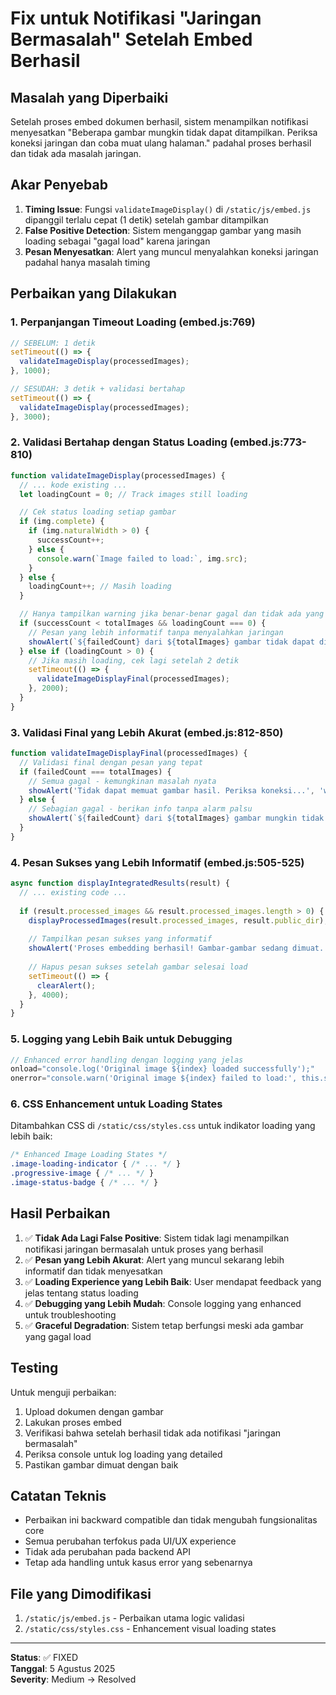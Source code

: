 # Fix untuk Notifikasi "Jaringan Bermasalah" Setelah Embed Berhasil

## Masalah yang Diperbaiki

Setelah proses embed dokumen berhasil, sistem menampilkan notifikasi menyesatkan "Beberapa gambar mungkin tidak dapat ditampilkan. Periksa koneksi jaringan dan coba muat ulang halaman." padahal proses berhasil dan tidak ada masalah jaringan.

## Akar Penyebab

1. **Timing Issue**: Fungsi `validateImageDisplay()` di `/static/js/embed.js` dipanggil terlalu cepat (1 detik) setelah gambar ditampilkan
2. **False Positive Detection**: Sistem menganggap gambar yang masih loading sebagai "gagal load" karena jaringan
3. **Pesan Menyesatkan**: Alert yang muncul menyalahkan koneksi jaringan padahal hanya masalah timing

## Perbaikan yang Dilakukan

### 1. Perpanjangan Timeout Loading (embed.js:769)
```javascript
// SEBELUM: 1 detik
setTimeout(() => {
  validateImageDisplay(processedImages);
}, 1000);

// SESUDAH: 3 detik + validasi bertahap
setTimeout(() => {
  validateImageDisplay(processedImages);
}, 3000);
```

### 2. Validasi Bertahap dengan Status Loading (embed.js:773-810)
```javascript
function validateImageDisplay(processedImages) {
  // ... kode existing ...
  let loadingCount = 0; // Track images still loading

  // Cek status loading setiap gambar
  if (img.complete) {
    if (img.naturalWidth > 0) {
      successCount++;
    } else {
      console.warn(`Image failed to load:`, img.src);
    }
  } else {
    loadingCount++; // Masih loading
  }

  // Hanya tampilkan warning jika benar-benar gagal dan tidak ada yang loading
  if (successCount < totalImages && loadingCount === 0) {
    // Pesan yang lebih informatif tanpa menyalahkan jaringan
    showAlert(`${failedCount} dari ${totalImages} gambar tidak dapat ditampilkan...`, 'info');
  } else if (loadingCount > 0) {
    // Jika masih loading, cek lagi setelah 2 detik
    setTimeout(() => {
      validateImageDisplayFinal(processedImages);
    }, 2000);
  }
}
```

### 3. Validasi Final yang Lebih Akurat (embed.js:812-850)
```javascript
function validateImageDisplayFinal(processedImages) {
  // Validasi final dengan pesan yang tepat
  if (failedCount === totalImages) {
    // Semua gagal - kemungkinan masalah nyata
    showAlert('Tidak dapat memuat gambar hasil. Periksa koneksi...', 'warning');
  } else {
    // Sebagian gagal - berikan info tanpa alarm palsu  
    showAlert(`${failedCount} dari ${totalImages} gambar mungkin tidak dapat ditampilkan...`, 'info');
  }
}
```

### 4. Pesan Sukses yang Lebih Informatif (embed.js:505-525)
```javascript
async function displayIntegratedResults(result) {
  // ... existing code ...
  
  if (result.processed_images && result.processed_images.length > 0) {
    displayProcessedImages(result.processed_images, result.public_dir);
    
    // Tampilkan pesan sukses yang informatif
    showAlert('Proses embedding berhasil! Gambar-gambar sedang dimuat...', 'success');
    
    // Hapus pesan sukses setelah gambar selesai load
    setTimeout(() => {
      clearAlert();
    }, 4000);
  }
}
```

### 5. Logging yang Lebih Baik untuk Debugging
```javascript
// Enhanced error handling dengan logging yang jelas
onload="console.log('Original image ${index} loaded successfully');"
onerror="console.warn('Original image ${index} failed to load:', this.src);"
```

### 6. CSS Enhancement untuk Loading States
Ditambahkan CSS di `/static/css/styles.css` untuk indikator loading yang lebih baik:
```css
/* Enhanced Image Loading States */
.image-loading-indicator { /* ... */ }
.progressive-image { /* ... */ }
.image-status-badge { /* ... */ }
```

## Hasil Perbaikan

1. ✅ **Tidak Ada Lagi False Positive**: Sistem tidak lagi menampilkan notifikasi jaringan bermasalah untuk proses yang berhasil
2. ✅ **Pesan yang Lebih Akurat**: Alert yang muncul sekarang lebih informatif dan tidak menyesatkan
3. ✅ **Loading Experience yang Lebih Baik**: User mendapat feedback yang jelas tentang status loading
4. ✅ **Debugging yang Lebih Mudah**: Console logging yang enhanced untuk troubleshooting
5. ✅ **Graceful Degradation**: Sistem tetap berfungsi meski ada gambar yang gagal load

## Testing

Untuk menguji perbaikan:
1. Upload dokumen dengan gambar
2. Lakukan proses embed
3. Verifikasi bahwa setelah berhasil tidak ada notifikasi "jaringan bermasalah"
4. Periksa console untuk log loading yang detailed
5. Pastikan gambar dimuat dengan baik

## Catatan Teknis

- Perbaikan ini backward compatible dan tidak mengubah fungsionalitas core
- Semua perubahan terfokus pada UI/UX experience 
- Tidak ada perubahan pada backend API
- Tetap ada handling untuk kasus error yang sebenarnya

## File yang Dimodifikasi

1. `/static/js/embed.js` - Perbaikan utama logic validasi
2. `/static/css/styles.css` - Enhancement visual loading states

---
**Status**: ✅ FIXED  
**Tanggal**: 5 Agustus 2025  
**Severity**: Medium → Resolved
